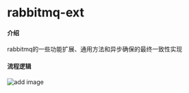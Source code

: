 # rabbitmq-ext

#### 介绍
rabbitmq的一些功能扩展、通用方法和异步确保的最终一致性实现
#### 流程逻辑
![add image](https://github.com/wuwei258/rabbitmq-ext/blob/master/doc/flow.jpg)




